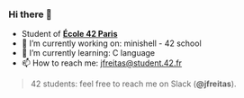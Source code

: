 ### Hi there 👋

- Student of [**École 42 Paris**](https://www.42.fr)
- 🔭 I’m currently working on: minishell - 42 school
- 🌱 I’m currently learning: C language
- 📫 How to reach me: jfreitas@student.42.fr

> 42 students: feel free to reach me on Slack (**@jfreitas**).
